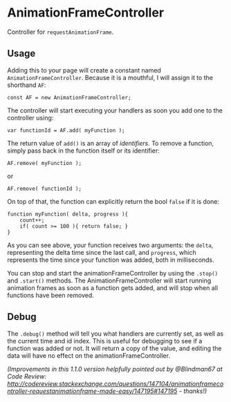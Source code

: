 # AnimationFrameController
Controller for `requestAnimationFrame`.

## Usage
Adding this to your page will create a constant named `AnimationFrameController`. Because it is a mouthful, I will assign it to the shorthand `AF`:

    const AF = new AnimationFrameController;

The controller will start executing your handlers as soon you add one to the controller using:

    var functionId = AF.add( myFunction );

The return value of `add()` is an array of _identifiers_. To remove a function, simply pass back in the function itself or its identifier:

    AF.remove( myFunction );	

or

	AF.remove( functionId );

On top of that, the function can explicitly return the bool `false` if it is done:

	function myFunction( delta, progress ){
		count++;
		if( count >= 100 ){ return false; }
	}
	
As you can see above, your function receives two arguments: the `delta`, representing the delta time since the last call, and `progress`, which represents the time since your function was added, both in milliseconds.

You can stop and start the animationFrameController by using the `.stop()` and `.start()` methods. The AnimationFrameController will start running animation frames as soon as a function gets added, and will stop when all functions have been removed.

## Debug

The `.debug()` method will tell you what handlers are currently set, as well as the current time and id index. This is useful for debugging to see if a function was added or not. It will return a copy of the value, and editing the data will have no effect on the animationFrameController.

_(Improvements in this 1.1.0 version helpfully pointed out by @Blindman67 at Code Review:
http://codereview.stackexchange.com/questions/147104/animationframecontroller-requestanimationframe-made-easy/147195#147195 - thanks!)_